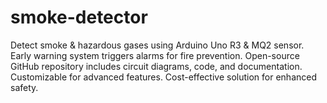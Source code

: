 # smoke-detector
Detect smoke &amp; hazardous gases using Arduino Uno R3 &amp; MQ2 sensor. Early warning system triggers alarms for fire prevention. Open-source GitHub repository includes circuit diagrams, code, and documentation. Customizable for advanced features. Cost-effective solution for enhanced safety.
